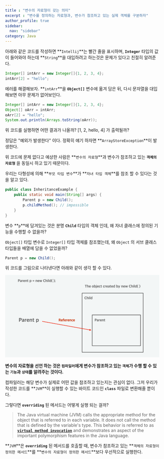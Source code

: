 ```yaml
---
title : "변수의 자료형이 갖는 의미"
excerpt : "변수를 정의하는 자료형과, 변수가 참조하고 있는 실제 객체를 구분하자"
author_profile: true
sidebar:
  nav: "sidebar"
category: Java
---
```

  
아래와 같은 코드를 작성하면 **`Intellij`**는 빨간 줄을 표시하며, **`Integer`** 타입의 값이 들어와야 하는데 **`String`**을 대입하려고 하는것은 문제가 있다고 친절히 알려준다.
  
```java
Integer[] intArr = new Integer[]{1, 2, 3, 4};
intArr[2] = "hello";
```  
  
에러를 해결해보자. **`intArr`**을 **`Object[]`** 변수에 옮겨 담은 뒤, 다시 문자열을 대입해보면 아무 문제가 없어보인다.  

```java
Integer[] intArr = new Integer[]{1, 2, 3, 4};
Object[] oArr = intArr;
oArr[2] = "hello";
System.out.println(Arrays.toString(oArr));
```
위 코드를 실행하면 어떤 결과가 나올까? [1, 2, hello, 4] 가 출력될까?  

정답은 "예외가 발생한다" 이다. 정확히 얘기 하자면 **`ArrayStoreException`**이 발생한다.  

위 코드에 문제 없다고 예상한 사람은 **`변수의 자료형`**과 변수가 참조하고 있는 **`객체의 자료형`** 을 동일시 하고 있기 때문이다.     

우리는 다형성에 의해 **`부모 타입 변수`**가 **`자녀 타입 객체`**를 참조 할 수 있다는 것을 알고 있다.   

```java
public class InheritanceExample {
    public static void main(String[] args) {
        Parent p = new Child();
        p.childMethod(); // impossible
    }
}
```
   
변수 **`p`**에 담겨있는 것은 분명 **`Child`** 타입의 객체 인데, 왜 자녀 클래스에 정의된 기능을 수행할 수 없을까?  

`Object[]` 타입 변수로 `Integer[]` 타입 객체를 참조했는데, 왜 `Object` 의 서브 클래스 타입들을 배열에 담을 수 없었을까?  
  
```java
Parent p = new Child();
```
  
위 코드를 그림으로 나타낸다면 아래와 같이 생각 할 수 있다.   

![image.png](/assets/images/java/inheritance.png)  
  
**변수의 자료형을 선언 하는 것은 `컴파일러`에게 변수가 참조하고 있는 `객체`가 수행 할 수 있는 `기능`과 `상태`를 알려주는 것이다.**  
  
컴파일러는 해당 변수가 실제로 어떤 값을 참조하고 있는지는 관심이 없다. 그저 우리가 작성한 코드를 **`JVM`**이 실행할 수 있는 바이트 코드인 **`class`** 파일로 변환해줄 뿐이다.    
  
그렇다면 **`overriding`** 된 메서드는 어떻게 실행 되는 걸까?    

> The Java virtual machine (JVM) calls the appropriate method for the object that is referred to in each variable. 
> It does not call the method that is defined by the variable's type. 
> This behavior is referred to as **[`virtual method invocation`](https://blogs.oracle.com/javamagazine/post/mastering-the-mechanics-of-java-method-invocation)** and demonstrates an aspect of the important polymorphism features in the Java language.
  
**`JVM`**은 **`overriding`** 된 메서드를 호출할 때, 변수가 참조하고 있는 **`객체의 자료형이 정의한 메서드`**를 **`변수의 자료형이 정의한 메서드`**보다 우선적으로 실행한다.  
  
